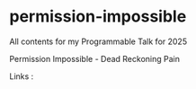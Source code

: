 # permission-impossible

All contents for my Programmable Talk for 2025 

Permission Impossible - Dead Reckoning Pain

Links :

